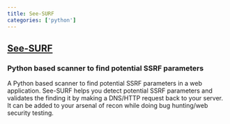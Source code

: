 ```yaml
---
title: See-SURF
categories: ['python']
---
```

## [See-SURF](https://github.com/In3tinct/See-SURF)

### Python based scanner to find potential SSRF parameters


A Python based scanner to find potential SSRF parameters in a web application. See-SURF helps you detect potential SSRF parameters and validates the finding it by making a DNS/HTTP request back to your server. It can be added to your arsenal of recon while doing bug hunting/web security testing.
 
